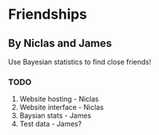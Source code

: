 # Friendships
## By Niclas and James

Use Bayesian statistics to find close friends!

### TODO
1. Website hosting - Niclas
2. Website interface - Niclas
3. Baysian stats - James
4. Test data - James?
